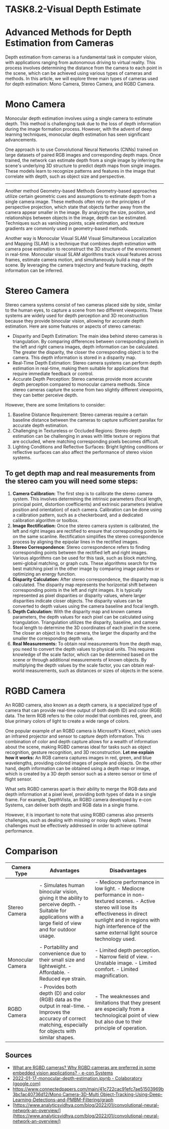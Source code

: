 # TASK8.2-Visual Depth Estimate

# Advanced Methods for Depth Estimation from Cameras

Depth estimation from cameras is a fundamental task in computer vision, with applications ranging from autonomous driving to virtual reality. This process involves determining the distance from the camera to each point in the scene, which can be achieved using various types of cameras and methods. In this article, we will explore three main types of cameras used for depth estimation: Mono Camera, Stereo Camera, and RGBD Camera.

# Mono Camera

Monocular depth estimation involves using a single camera to estimate depth. This method is challenging task due to the loss of depth information during the image formation process. However, with the advent of deep learning techniques, monocular depth estimation has seen significant advancements.

One approach is to use Convolutional Neural Networks (CNNs) trained on large datasets of paired RGB images and corresponding depth maps. Once trained, the network can estimate depth from a single image by inferring the scene's underlying 3D structure to predict depth maps from single images. These models learn to recognize patterns and features in the image that correlate with depth, such as object size and perspective. 


---

Another method Geometry-based Methods  Geometry-based approaches utilize certain geometric cues and assumptions to estimate depth from a single camera image. These methods often rely on the principles of perspective projection, which state that objects farther away from the camera appear smaller in the image. By analyzing the size, position, and relationships between objects in the image, depth can be estimated. Techniques such as vanishing points, scale estimation, and texture gradients are commonly used in geometry-based methods.

Another way is Monocular Visual SLAM Visual Simultaneous Localization and Mapping (SLAM) is a technique that combines depth estimation with camera pose estimation to reconstruct the 3D structure of the environment in real-time. Monocular visual SLAM algorithms track visual features across frames, estimate camera motion, and simultaneously build a map of the scene. By leveraging the camera trajectory and feature tracking, depth information can be inferred.

# Stereo Camera

Stereo camera systems consist of two cameras placed side by side, similar to the human eyes, to capture a scene from two different viewpoints. These systems are widely used for depth perception and 3D reconstruction because they provide binocular vision, allowing for accurate depth estimation. Here are some features or aspects of stereo cameras:

- Disparity and Depth Estimation: The main idea behind stereo cameras is triangulation. By comparing differences between corresponding pixels in the left and right camera images, depth information can be calculated. The greater the disparity, the closer the corresponding object is to the camera. This depth information is stored in a disparity map.
- Real-Time Depth Estimation: Stereo camera systems can perform depth estimation in real-time, making them suitable for applications that require immediate feedback or control.
- Accurate Depth Perception: Stereo cameras provide more accurate depth perception compared to monocular camera methods. Since stereo cameras capture the scene from two slightly different viewpoints, they can better perceive depth.

However, there are some limitations to consider:

1. Baseline Distance Requirement: Stereo cameras require a certain baseline distance between the cameras to capture sufficient parallax for accurate depth estimation.
2. Challenging in Textureless or Occluded Regions: Stereo depth estimation can be challenging in areas with little texture or regions that are occluded, where matching corresponding pixels becomes difficult.
3. Lighting Conditions and Reflective Surfaces: Bright lighting conditions or reflective surfaces can also affect the performance of stereo vision systems.

## To get depth map and real measurements from the stereo cam you will need some steps:

1.  **Camera Calibration:** The first step is to calibrate the stereo camera system. This involves determining the intrinsic parameters (focal length, principal point, distortion coefficients) and extrinsic parameters (relative position and orientation) of each camera. Calibration can be done using a calibration pattern, such as a checkerboard, and a dedicated calibration algorithm or toolbox.
2.  **Image Rectification:** Once the stereo camera system is calibrated, the left and right images are rectified to ensure that corresponding points lie on the same scanline. Rectification simplifies the stereo correspondence process by aligning the epipolar lines in the rectified images.
3. **Stereo Correspondence**: Stereo correspondence refers to finding corresponding points between the rectified left and right images. Various algorithms can be used for this task, such as block matching, semi-global matching, or graph cuts. These algorithms search for the best matching pixel in the other image by comparing image patches or optimizing an energy function.
4.  **Disparity Calculation:** After stereo correspondence, the disparity map is calculated. The disparity map represents the horizontal shift between corresponding points in the left and right images. It is typically represented as pixel disparities or disparity values, where larger disparities indicate closer objects. The disparity values can be converted to depth values using the camera baseline and focal length.
5. **Depth Calculation:** With the disparity map and known camera parameters, the depth values for each pixel can be calculated using triangulation. Triangulation utilizes the disparity, baseline, and camera focal length to determine the 3D coordinates of each pixel in the scene. The closer an object is to the camera, the larger the disparity and the smaller the corresponding depth value.
6.  **Real Measurements:** To obtain real measurements from the depth map, you need to convert the depth values to physical units. This requires knowledge of the scale factor, which can be determined based on the scene or through additional measurements of known objects. By multiplying the depth values by the scale factor, you can obtain real-world measurements, such as distances or sizes of objects in the scene.

# RGBD Camera


An RGBD camera, also known as a depth camera, is a specialized type of camera that can provide real-time output of both depth (D) and color (RGB) data. The term RGB refers to the color model that combines red, green, and blue primary colors of light to create a wide range of colors.

One popular example of an RGBD camera is Microsoft's Kinect, which uses an infrared projector and sensor to capture depth information. This combination of color and depth capture allows for a wealth of information about the scene, making RGBD cameras ideal for tasks such as object recognition, gesture recognition, and 3D reconstruction. **Let me explain how it works:** An RGB camera captures images in red, green, and blue wavelengths, providing colored images of people and objects. On the other hand, depth information can be obtained using a depth map or image, which is created by a 3D depth sensor such as a stereo sensor or time of flight sensor.

What sets RGBD cameras apart is their ability to merge the RGB data and depth information at a pixel level, providing both types of data in a single frame. For example, DepthVista, an RGBD camera developed by e-con Systems, can deliver both depth and RGB data in a single frame.

However, it is important to note that using RGBD cameras also presents challenges, such as dealing with missing or noisy depth values. These challenges must be effectively addressed in order to achieve optimal performance.

# Comparison

| Camera Type | Advantages | Disadvantages |
| --- | --- | --- |
| Stereo Camera | - Simulates human binocular vision, giving it the ability to perceive depth. - Suitable for applications with a large field of view and for outdoor usage. | - Mediocre performance in low light. - Mediocre performance in non-textured scenes. - Active stereo will lose its effectiveness in direct sunlight and in regions with high interference of the same external light source technology used. |
| Monocular Camera | - Portability and convenience due to their small size and lightweight. - Affordable. - Reduced eye strain. | - Limited depth perception. - Narrow field of view. - Unstable image. - Limited comfort. - Limited magnification. |
| RGBD Camera | - Provides both depth (D) and color (RGB) data as the output in real-time. - Improves the accuracy of correct matching, especially for objects with similar shapes. | - The weaknesses and limitations that they present are especially from a technological point of view but also due to their principle of operation. |

## Sources

- [What are RGBD cameras? Why RGBD cameras are preferred in some embedded vision applications? - e-con Systems](https://www.e-consystems.com/blog/camera/technology/what-are-rgbd-cameras-why-rgbd-cameras-are-preferred-in-some-embedded-vision-applications/)
- [2022-01-17-monocular-depth-estimation.ipynb - Colaboratory (google.com)](https://colab.research.google.com/github/kargarisaac/blog/blob/master/_notebooks/2022-01-17-monocular-depth-estimation.ipynb)
- [https://www.connectedpapers.com/main/41c722cac91efc7ae51503969b3bc1ac40736d12/Mono Camera-3D-Multi Object-Tracking-Using-Deep-Learning-Detections-and-PMBM-Filtering/graph](https://www.connectedpapers.com/main/41c722cac91efc7ae51503969b3bc1ac40736d12/Mono%20Camera-3D-Multi%20Object-Tracking-Using-Deep-Learning-Detections-and-PMBM-Filtering/graph)
- [https://www.analyticsvidhya.com/blog/2022/01/convolutional-neural-network-an-overview/](https://www.analyticsvidhya.com/blog/2022/01/convolutional-neural-network-an-overview/)